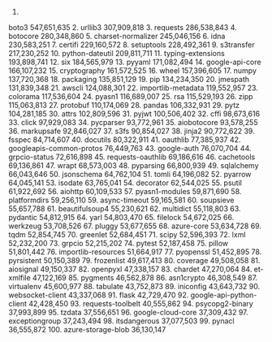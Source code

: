 1.
boto3
547,651,635
2.
urllib3
307,909,818
3.
requests
286,538,843
4.
botocore
280,348,860
5.
charset-normalizer
245,046,156
6.
idna
230,583,251
7.
certifi
229,160,572
8.
setuptools
228,492,361
9.
s3transfer
217,230,252
10.
python-dateutil
209,811,711
11.
typing-extensions
193,898,741
12.
six
184,565,979
13.
pyyaml
171,082,494
14.
google-api-core
166,107,232
15.
cryptography
161,572,525
16.
wheel
157,396,605
17.
numpy
137,720,368
18.
packaging
135,851,129
19.
pip
134,234,350
20.
jmespath
131,839,348
21.
awscli
124,088,301
22.
importlib-metadata
119,552,957
23.
colorama
117,536,604
24.
pyasn1
116,689,007
25.
rsa
115,529,193
26.
zipp
115,063,813
27.
protobuf
110,174,069
28.
pandas
106,332,931
29.
pytz
104,281,185
30.
attrs
102,809,596
31.
pyjwt
100,506,402
32.
cffi
98,673,616
33.
click
97,929,083
34.
pycparser
93,772,961
35.
aiobotocore
93,578,255
36.
markupsafe
92,846,027
37.
s3fs
90,854,027
38.
jinja2
90,772,622
39.
fsspec
84,714,607
40.
docutils
80,322,911
41.
oauthlib
77,385,937
42.
googleapis-common-protos
76,449,763
43.
google-auth
76,070,704
44.
grpcio-status
72,616,898
45.
requests-oauthlib
69,186,616
46.
cachetools
69,136,861
47.
wrapt
68,573,003
48.
pyparsing
66,800,939
49.
sqlalchemy
66,043,646
50.
jsonschema
64,762,104
51.
tomli
64,196,082
52.
pyarrow
64,045,141
53.
isodate
63,765,041
54.
decorator
62,544,025
55.
psutil
61,922,692
56.
aiohttp
60,109,533
57.
pyasn1-modules
59,871,690
58.
platformdirs
59,256,110
59.
async-timeout
59,165,581
60.
soupsieve
55,657,788
61.
beautifulsoup4
55,230,621
62.
multidict
55,118,803
63.
pydantic
54,812,915
64.
yarl
54,803,470
65.
filelock
54,672,025
66.
werkzeug
53,708,526
67.
pluggy
53,677,655
68.
azure-core
53,634,728
69.
tqdm
52,854,745
70.
greenlet
52,684,451
71.
scipy
52,596,393
72.
lxml
52,232,200
73.
grpcio
52,215,202
74.
pytest
52,187,458
75.
pillow
51,801,442
76.
importlib-resources
51,664,917
77.
pyopenssl
51,452,895
78.
pyrsistent
50,150,389
79.
frozenlist
49,617,413
80.
coverage
49,508,058
81.
aiosignal
49,150,337
82.
openpyxl
47,338,157
83.
chardet
47,270,064
84.
et-xmlfile
47,122,169
85.
pygments
46,562,878
86.
asn1crypto
46,308,549
87.
virtualenv
45,600,977
88.
tabulate
43,752,873
89.
iniconfig
43,643,732
90.
websocket-client
43,337,068
91.
flask
42,729,470
92.
google-api-python-client
42,428,450
93.
requests-toolbelt
40,555,862
94.
psycopg2-binary
37,993,899
95.
tzdata
37,556,651
96.
google-cloud-core
37,309,432
97.
exceptiongroup
37,243,494
98.
itsdangerous
37,077,503
99.
pynacl
36,555,872
100.
azure-storage-blob
36,130,147